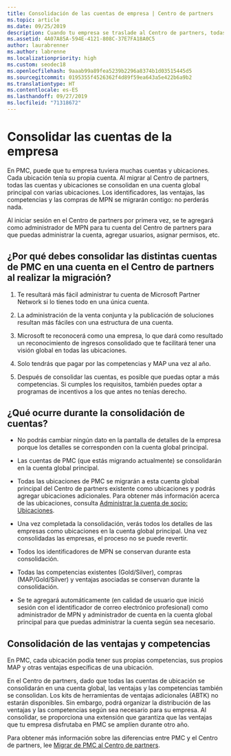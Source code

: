 ```yaml
---
title: Consolidación de las cuentas de empresa | Centro de partners
ms.topic: article
ms.date: 09/25/2019
description: Cuando tu empresa se traslade al Centro de partners, todas las cuentas se consolidarán en una.
ms.assetid: 4A07A85A-594E-4121-808C-37E7FA18A0C5
author: laurabrenner
ms.author: labrenne
ms.localizationpriority: high
ms.custom: seodec18
ms.openlocfilehash: 9aaab99a89fea5239b2296a8374b1d03515445d5
ms.sourcegitcommit: 0195355f4526362f4d89f59ea643a5e422b6a9b2
ms.translationtype: HT
ms.contentlocale: es-ES
ms.lasthandoff: 09/27/2019
ms.locfileid: "71318672"
---
```

# <a name="consolidate-your-company-accounts"></a>Consolidar las cuentas de la empresa

En PMC, puede que tu empresa tuviera muchas cuentas y ubicaciones. Cada ubicación tenía su propia cuenta. Al migrar al Centro de partners, todas las cuentas y ubicaciones se consolidan en una cuenta global principal con varias ubicaciones. Los identificadores, las ventajas, las competencias y las compras de MPN se migrarán contigo: no perderás nada. 

Al iniciar sesión en el Centro de partners por primera vez, se te agregará como administrador de MPN para tu cuenta del Centro de partners para que puedas administrar la cuenta, agregar usuarios, asignar permisos, etc. 

## <a name="why-should-you-consolidate-your-multiple-accounts-in-pmc-into-one-account-in-partner-center-when-you-migrate"></a>¿Por qué debes consolidar las distintas cuentas de PMC en una cuenta en el Centro de partners al realizar la migración?

1. Te resultará más fácil administrar tu cuenta de Microsoft Partner Network si lo tienes todo en una única cuenta.

2. La administración de la venta conjunta y la publicación de soluciones resultan más fáciles con una estructura de una cuenta.

3. Microsoft te reconocerá como una empresa, lo que dará como resultado un reconocimiento de ingresos consolidado que te facilitará tener una visión global en todas las ubicaciones.  

4. Solo tendrás que pagar por las competencias y MAP una vez al año.

5. Después de consolidar las cuentas, es posible que puedas optar a más competencias. Si cumples los requisitos, también puedes optar a programas de incentivos a los que antes no tenías derecho.


## <a name="what-happens-during-consolidation-of-accounts"></a>¿Qué ocurre durante la consolidación de cuentas?

- No podrás cambiar ningún dato en la pantalla de detalles de la empresa porque los detalles se corresponden con la cuenta global principal. 

- Las cuentas de PMC (que estás migrando actualmente) se consolidarán en la cuenta global principal. 

- Todas las ubicaciones de PMC se migrarán a esta cuenta global principal del Centro de partners existente como ubicaciones y podrás agregar ubicaciones adicionales. Para obtener más información acerca de las ubicaciones, consulta [Administrar la cuenta de socio: Ubicaciones](manage-locations.md).

- Una vez completada la consolidación, verás todos los detalles de las empresas como ubicaciones en la cuenta global principal. Una vez consolidadas las empresas, el proceso no se puede revertir.

- Todos los identificadores de MPN se conservan durante esta consolidación.

- Todas las competencias existentes (Gold/Silver), compras (MAP/Gold/Silver) y ventajas asociadas se conservan durante la consolidación.

- Se te agregará automáticamente (en calidad de usuario que inició sesión con el identificador de correo electrónico profesional) como administrador de MPN y administrador de cuenta en la cuenta global principal para que puedas administrar la cuenta según sea necesario. 


## <a name="consolidating-your-benefits-and-competencies"></a>Consolidación de las ventajas y competencias

En PMC, cada ubicación podía tener sus propias competencias, sus propios MAP y otras ventajas específicas de una ubicación.

En el Centro de partners, dado que todas las cuentas de ubicación se consolidarán en una cuenta global, las ventajas y las competencias también se consolidan. Los kits de herramientas de ventajas adicionales (ABTK) no estarán disponibles. Sin embargo, podrá organizar la distribución de las ventajas y las competencias según sea necesario para su empresa. Al consolidar, se proporciona una extensión que garantiza que las ventajas que tu empresa disfrutaba en PMC se amplíen durante otro año.

Para obtener más información sobre las diferencias entre PMC y el Centro de partners, lee [Migrar de PMC al Centro de partners](guide-to-migration.md).

